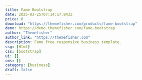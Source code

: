 ```yaml
---
title: Fame Bootstrap
date: 2025-03-25T07:14:17.843Z
price: 0
download: "https://themefisher.com/products/fame-bootstrap"
demo: https://demo.themefisher.com/fame-bootstrap
author: "Themefisher"
author_link: "https://themefisher.com"
description: Fame free responsive business template.
ssg: [Html]
css: [bootstrap]
ui: []
cms: []
category: [business]
draft: false
---
```

